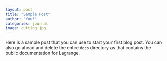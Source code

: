 ```yaml
---
layout: post
title: "Sample Post"
author: "You!"
categories: journal
image: cutting.jpg
---
```


Here is a sample post that you can use to start your first blog post. You can also go ahead and delete the entire `docs` directory as that contains the public documentation for Lagrange.
